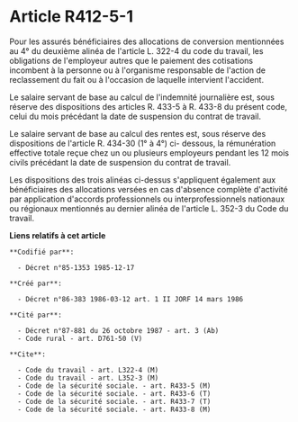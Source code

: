 # Article R412-5-1

Pour les assurés bénéficiaires des allocations de conversion mentionnées au 4° du deuxième alinéa de l'article L. 322-4 du
code du travail, les obligations de l'employeur autres que le paiement des cotisations incombent à la personne ou à
l'organisme responsable de l'action de reclassement du fait ou à l'occasion de laquelle intervient l'accident.

Le salaire servant de base au calcul de l'indemnité journalière est, sous réserve des dispositions des articles R. 433-5 à R.
433-8 du présent code, celui du mois précédant la date de suspension du contrat de travail.

Le salaire servant de base au calcul des rentes est, sous réserve des dispositions de l'article R. 434-30 (1° à 4°) ci-
dessous, la rémunération effective totale reçue chez un ou plusieurs employeurs pendant les 12 mois civils précédant la date
de suspension du contrat de travail.

Les dispositions des trois alinéas ci-dessus s'appliquent également aux bénéficiaires des allocations versées en cas
d'absence complète d'activité par application d'accords professionnels ou interprofessionnels nationaux ou régionaux
mentionnés au dernier alinéa de l'article L. 352-3 du Code du travail.

**Liens relatifs à cet article**

	**Codifié par**:

	  - Décret n°85-1353 1985-12-17

	**Créé par**:

	  - Décret n°86-383 1986-03-12 art. 1 II JORF 14 mars 1986

	**Cité par**:

	  - Décret n°87-881 du 26 octobre 1987 - art. 3 (Ab)
	  - Code rural - art. D761-50 (V)

	**Cite**:

	  - Code du travail - art. L322-4 (M)
	  - Code du travail - art. L352-3 (M)
	  - Code de la sécurité sociale. - art. R433-5 (M)
	  - Code de la sécurité sociale. - art. R433-6 (T)
	  - Code de la sécurité sociale. - art. R433-7 (T)
	  - Code de la sécurité sociale. - art. R433-8 (M)
